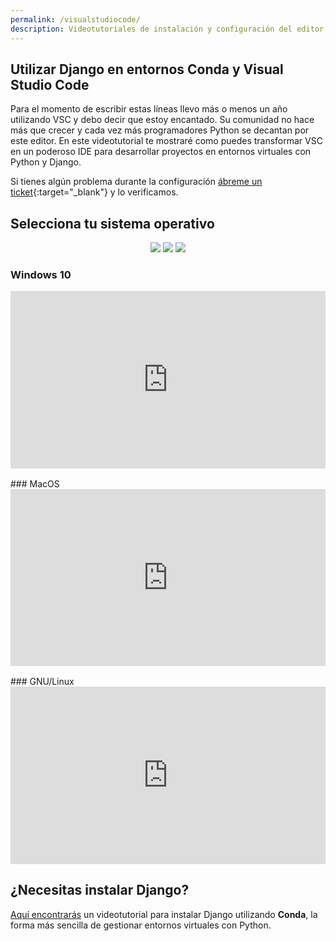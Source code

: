 ```yaml
---
permalink: /visualstudiocode/
description: Videotutoriales de instalación y configuración del editor Visual Studio Code para desarrollar con Python y Django Framework en Windows, GNU/Linux y Mac OS X.
---
```

<style>.embed-container { position: relative; padding-bottom: 56.25%; height: 0; overflow: hidden; max-width: 100%; height: auto; margin-bottom: 1rem; } .embed-container iframe, .embed-container object, .embed-container embed { position: absolute; top: 0; left: 0; width: 100%; height: 100%; }</style>
## Utilizar Django en entornos Conda y Visual Studio Code

Para el momento de escribir estas líneas llevo más o menos un año utilizando VSC y debo decir que estoy encantado. Su comunidad no hace más que crecer y cada vez más programadores Python se decantan por este editor. En este videotutorial te mostraré como puedes transformar VSC en un poderoso IDE para desarrollar proyectos en entornos virtuales con Python y Django.

Si tienes algún problema durante la configuración [ábreme un ticket](https://github.com/hcosta/instalardjango.com/issues){:target="_blank"} y lo verificamos.

## Selecciona tu sistema operativo

<div style="text-align:center;">
  <a href="#win10"><img src="{{ '/assets/img/Logo_Windows_10.png' | relative_url }}" /></a>
  <a href="#mac"><img src="{{ '/assets/img/Logo_MacOS.png' | relative_url }}" /></a>
  <a href="#linux"><img src="{{ '/assets/img/Logo_Linux.png' | relative_url }}" /></a>
</div>

<a name="win10"></a>
### Windows 10
<div class='embed-container'><iframe src='https://player.vimeo.com/video/254886659' frameborder='0' webkitAllowFullScreen mozallowfullscreen allowFullScreen></iframe></div>
<a name="mac"></a>
### MacOS
<div class='embed-container'><iframe src='https://player.vimeo.com/video/254886526' frameborder='0' webkitAllowFullScreen mozallowfullscreen allowFullScreen></iframe></div>
<a name="linux"></a>
### GNU/Linux
<div class='embed-container'><iframe src='https://player.vimeo.com/video/254886489' frameborder='0' webkitAllowFullScreen mozallowfullscreen allowFullScreen></iframe></div>

## ¿Necesitas instalar Django?

[Aquí encontrarás](/) un videotutorial para instalar Django utilizando **Conda**, la forma más sencilla de gestionar entornos virtuales con Python.
